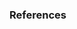 ### References

[^ros]: [The Robot Operating System](http://ros.org)
[^catkin]: [Catkin on the ROS wiki](http://wiki.ros.org/catkin)
[^Baker2021]: [Baker J., Bradley B., and Stafford P. (2021): Seismic Hazard and Risk Analysis](https://doi.org/10.1017/9781108425056)
[^GEM2020]: [Baker J., Bradley B., and Stafford P. (2021): Seismic Hazard and Risk Analysis](https://doi.org/10.1017/9781108425056)

